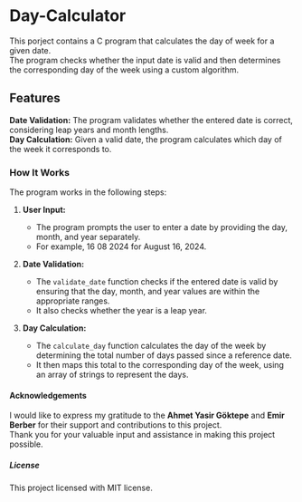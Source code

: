 # Day-Calculator

This porject contains a C program that calculates the day of week for a given date.<br>
The program checks whether the input date is valid and then determines the corresponding day of the week using a custom algorithm.

## Features

**Date Validation:** The program validates whether the entered date is correct, considering leap years and month lengths.<br>
**Day Calculation:** Given a valid date, the program calculates which day of the week it corresponds to.

### How It Works

The program works in the following steps:

1. **User Input:**
   - The program prompts the user to enter a date by providing the day, month, and year separately.<br>
   - For example, 16 08 2024 for August 16, 2024.

2. **Date Validation:** 
   - The `validate_date` function checks if the entered date is valid by ensuring that the day, month, and year values are within the appropriate ranges.<br>
   - It also checks whether the year is a leap year.

3. **Day Calculation:**
   - The `calculate_day` function calculates the day of the week by determining the total number of days passed since a reference date.<br>
   - It then maps this total to the corresponding day of the week, using an array of strings to represent the days.

#### Acknowledgements

I would like to express my gratitude to the **Ahmet Yasir Göktepe** and **Emir Berber** for their support and contributions to this project.<br>
Thank you for your valuable input and assistance in making this project possible.

##### License

This project licensed with MIT license.